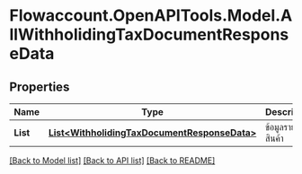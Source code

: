 
# Flowaccount.OpenAPITools.Model.AllWithholidingTaxDocumentResponseData

## Properties

Name | Type | Description | Notes
------------ | ------------- | ------------- | -------------
**List** | [**List&lt;WithholidingTaxDocumentResponseData&gt;**](WithholidingTaxDocumentResponseData.md) | ข้อมูลรายการสินค้า | [optional] 

[[Back to Model list]](../README.md#documentation-for-models)
[[Back to API list]](../README.md#documentation-for-api-endpoints)
[[Back to README]](../README.md)

